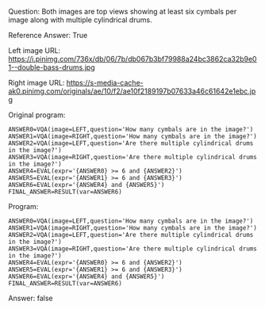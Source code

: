 Question: Both images are top views showing at least six cymbals per image along with multiple cylindrical drums.

Reference Answer: True

Left image URL: https://i.pinimg.com/736x/db/06/7b/db067b3bf79988a24bc3862ca32b9e01--double-bass-drums.jpg

Right image URL: https://s-media-cache-ak0.pinimg.com/originals/ae/10/f2/ae10f2189197b07633a46c61642e1ebc.jpg

Original program:

```
ANSWER0=VQA(image=LEFT,question='How many cymbals are in the image?')
ANSWER1=VQA(image=RIGHT,question='How many cymbals are in the image?')
ANSWER2=VQA(image=LEFT,question='Are there multiple cylindrical drums in the image?')
ANSWER3=VQA(image=RIGHT,question='Are there multiple cylindrical drums in the image?')
ANSWER4=EVAL(expr='{ANSWER0} >= 6 and {ANSWER2}')
ANSWER5=EVAL(expr='{ANSWER1} >= 6 and {ANSWER3}')
ANSWER6=EVAL(expr='{ANSWER4} and {ANSWER5}')
FINAL_ANSWER=RESULT(var=ANSWER6)
```
Program:

```
ANSWER0=VQA(image=LEFT,question='How many cymbals are in the image?')
ANSWER1=VQA(image=RIGHT,question='How many cymbals are in the image?')
ANSWER2=VQA(image=LEFT,question='Are there multiple cylindrical drums in the image?')
ANSWER3=VQA(image=RIGHT,question='Are there multiple cylindrical drums in the image?')
ANSWER4=EVAL(expr='{ANSWER0} >= 6 and {ANSWER2}')
ANSWER5=EVAL(expr='{ANSWER1} >= 6 and {ANSWER3}')
ANSWER6=EVAL(expr='{ANSWER4} and {ANSWER5}')
FINAL_ANSWER=RESULT(var=ANSWER6)
```
Answer: false

